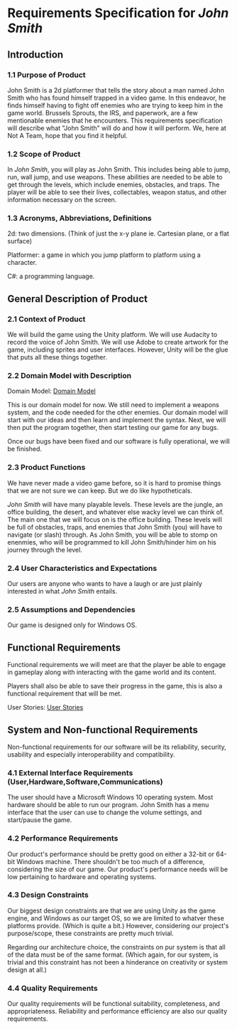 # Requirements Specification for *John Smith*

## Introduction

### 1.1 Purpose of Product

John Smith is a 2d platformer that tells the story about a man named John Smith who has found himself trapped in a video game. In this endeavor, he finds himself having to fight off enemies who are trying to keep him in the game world. Brussels Sprouts, the IRS, and paperwork, are a few mentionable enemies that he encounters. This requirements specification will describe what "John Smith" will do and how it will perform. We, here at Not A Team, hope that you find it helpful. 


### 1.2 Scope of Product

In *John Smith*, you will play as John Smith. This includes being able to jump, run, wall jump, and use weapons. These abilities are needed to be able to get through the levels, which include enemies, obstacles, and traps. The player will be able to see their lives, collectables, weapon status, and other information necessary on the screen. 

  
### 1.3 Acronyms, Abbreviations, Definitions 

2d: two dimensions. (Think of just the x-y plane ie. Cartesian plane, or a flat surface) 

Platformer: a game in which you jump platform to platform using a character. 

C#: a programming language. 


## General Description of Product 
  
### 2.1 Context of Product 

We will build the game using the Unity platform. We will use Audacity to record the voice of John Smith. We will use Adobe to create artwork for the game, including sprites and user interfaces. However, Unity will be the glue that puts all these things together.


### 2.2 Domain Model with Description 

Domain Model: [Domain Model](DomainModel.png)

This is our domain model for now. We still need to implement a weapons system, and the code needed for the other enemies.
Our domain model will start with our ideas and then learn and implement the syntax.  Next, we will then put the program together, then start testing our game for any bugs. 

Once our bugs have been fixed and our software is fully operational, we will be finished. 


### 2.3 Product Functions

We have never made a video game before, so it is hard to promise things that we are not sure we can keep. But we do like hypotheticals. 

*John Smith* will have many playable levels. These levels are the jungle, an office building, the desert, and whatever else wacky level we can think of. The main one that we will focus on is the office building. These levels will be full of obstacles, traps, and enemies that John Smith (you) will have to navigate (or slash) through. As John Smith, you will be able to stomp on enenmies, who will be programmed to kill John Smith/hinder him on his journey through the level.


### 2.4 User Characteristics and Expectations 

Our users are anyone who wants to have a laugh or are just plainly interested in what *John Smith* entails.


### 2.5 Assumptions and Dependencies 

Our game is designed only for Windows OS. 


## Functional Requirements 

Functional requirements we will meet are that the player be able to engage in gameplay along with interacting with the game world and its content. 

Players shall also be able to save their progress in the game, this is also a functional requirement that will be met. 

User Stories: [User Stories](userstories.md)  


## System and Non-functional Requirements 

Non-functional requirements for our software will be its reliability, security, usability and especially interoperability and compatibility. 


### 4.1 External Interface Requirements (User,Hardware,Software,Communications) 

The user should have a Microsoft Windows 10 operating system. Most hardware should be able to run our program.
John Smith has a menu interface that the user can use to change the volume settings, and start/pause the game. 


### 4.2 Performance Requirements 

Our product's performance should be pretty good on either a 32-bit or 64-bit Windows machine. There shouldn't be too much of a difference, considering the size of our game. Our product's performance needs will be low pertaining to hardware and operating systems.


### 4.3 Design Constraints 

Our biggest design constraints are that we are using Unity as the game engine, and Windows as our target OS, so we are limited to whatver these platforms provide. (Which is quite a bit.) However, considering our project's purpose/scope, these constraints are pretty much trivial. 

Regarding our architecture choice, the constraints on pur system is that all of the data must be of the same format. (Which again, for our system, is trivial and this constraint has not been a hinderance on creativity or system design at all.)

  
### 4.4 Quality Requirements 

Our quality requirements will be functional suitability, completeness, and appropriateness. Reliability and performance efficiency are also our quality requirements.
